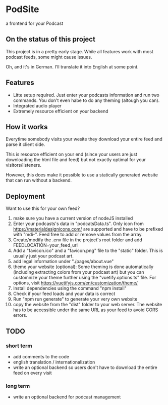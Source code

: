 # PodSite

a frontend for your Podcast

## On the status of this project

This project is in a pretty early stage. While all features work with most podcast feeds, some might cause issues.

Oh, and it's in German. I'll translate it into English at some point.

## Features

* Litte setup required. Just enter your podcasts information and run two commands. You don't even habe to do any theming (altough you can).
* Integrated audio player
* Extremely resource efficient on your backend

## How it works

Everytime somebody visits your wesite they download your entire feed and parse it client side.

This is resource efficient on your end (since your users are just downloading the html file and feed) but not exactly optimal for your visitors/listeners.

However, this does make it possible to use a statically generated website that can run without a backend.

## Deployment

Want to use this for your own feed?

1. make sure you have a current version of nodeJS installed
2. Enter your podcasts's data in "podcatsData.ts". Only icon from <https://materialdesignicons.com/> are supported and have to be prefixed with "mdi-". Feed free to add or remove values from the array.
3. Create/modify the .env file in the project's root folder and add FEEDLOCATION=your_feed_url
4. Add a "favicon.ico" and a "favicon.png" file to the "static" folder. This is usually just your podcast art.
5. add legal information under "./pages/about.vue"
6. theme your website (optional): Some theming is done automatically (including extracting colors from your podcast art) but you can customnize your theme further using the "vuetify.options.ts" file. For options, visit <https://vuetifyjs.com/en/customization/theme/>
7. Install dependencies using the command "npm install"
8. Check if your feed loads and your data is correct
9. Run "npm run generate" to generate your very own website
10. copy the website from the "dist" folder to your web server. The website has to be accessible under the same URL as your feed to avoid CORS errors.

## TODO

### short term

* add comments to the code
* english translation / internationalization
* write an optional backend so users don't have to download the entire feed on every visit

### long term

* write an optional backend for podcast management
